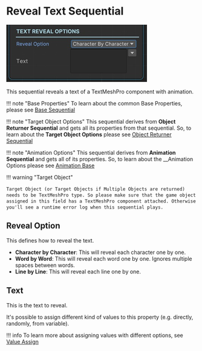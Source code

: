 # Reveal Text Sequential

![Reveal](../../img/sequential_revealtext.jpg)

This sequential reveals a text of a TextMeshPro component with animation.


!!! note "Base Properties"
    To learn about the common Base Properties, please see [Base Sequential](../sequential_base.md)

!!! note "Target Object Options"
    This sequential derives from __Object Returner Sequential__ and gets all its properties from that sequential. So, to learn about the __Target Object Options__ please see [Object Returner Sequential](../sequentialobjectreturner/index.md)

!!! note "Animation Options"
    This sequential derives from __Animation Sequential__ and gets all of its properties. So, to learn about the __Animation Options please see [Animation Base](../animationsequentials/index.md)

!!! warning "Target Object"
 
    Target Object (or Target Objects if Multiple Objects are returned) needs to be TextMeshPro type. So please make sure that the game object assigned in this field has a TextMeshPro component attached. Otherwise you'll see a runtime error log when this sequential plays.


## Reveal Option

This defines how to reveal the text.

* __Character by Character__: This will reveal each character one by one.
* __Word by Word__: This will reveal each word one by one. Ignores multiple spaces between words.
* __Line by Line__: This will reveal each line one by one.

## Text

This is the text to reveal.

It's possible to assign different kind of values to this property (e.g. directly, randomly, from variable).


!!! info
    To learn more about assigning values with different options, see [Value Assign](../../valueassign.md)
 